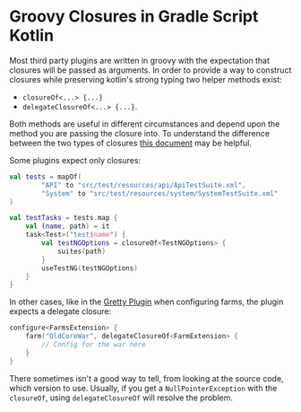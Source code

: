 # Groovy Closures in Gradle Script Kotlin

Most third party plugins are written in groovy with the expectation that closures will 
be passed as arguments. In order to provide a way to construct closures while preserving kotlin's
strong typing two helper methods exist: 
 - `closureOf<...> {...}` 
 - `delegateClosureOf<...> {...}`.

Both methods are useful in different circumstances and depend upon the method you are passing the 
closure into. To understand the difference between the two types of closures [this document](http://groovy-lang.org/closures.html)
may be helpful.

Some plugins expect only closures:

```kotlin
val tests = mapOf(
        "API" to "src/test/resources/api/ApiTestSuite.xml",
        "System" to "src/test/resources/system/SystemTestSuite.xml"
)

val testTasks = tests.map {
    val (name, path) = it
    task<Test>("test$name") {
        val testNGOptions = closureOf<TestNGOptions> {
            suites(path)
        }
        useTestNG(testNGOptions)
    }
}
```

In other cases, like in the [Gretty Plugin](https://github.com/akhikhl/gretty) when configuring farms,
the plugin expects a delegate closure:
```kotlin
configure<FarmsExtension> {
    farm("OldCoreWar", delegateClosureOf<FarmExtension> {
        // Config for the war here
    }
}
```

There sometimes isn't a good way to tell, from looking at the source code, which version to use.
Usually, if you get a `NullPointerException` with the `closureOf`, using `delegateClosureOf`
will resolve the problem.
